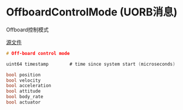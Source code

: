# OffboardControlMode (UORB消息)

Offboard控制模式

[源文件](https://github.com/PX4/PX4-Autopilot/blob/release/1.15/msg/OffboardControlMode.msg)

```c
# Off-board control mode

uint64 timestamp        # time since system start (microseconds)

bool position
bool velocity
bool acceleration
bool attitude
bool body_rate
bool actuator

```
